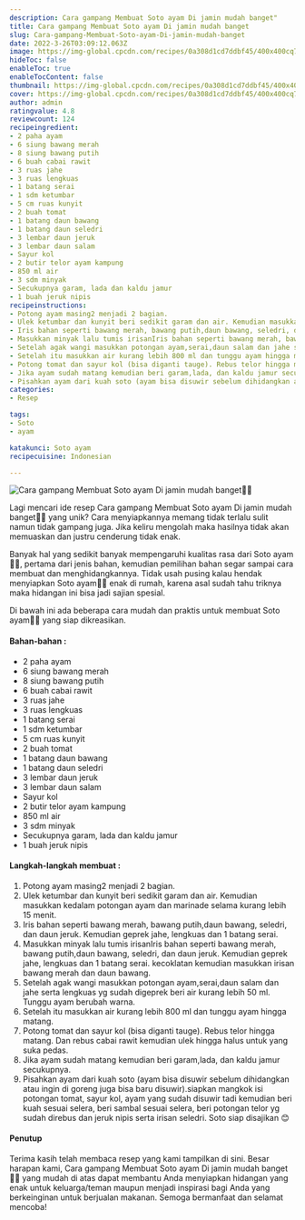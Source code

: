 ```yaml
---
description: Cara gampang Membuat Soto ayam Di jamin mudah banget"
title: Cara gampang Membuat Soto ayam Di jamin mudah banget
slug: Cara-gampang-Membuat-Soto-ayam-Di-jamin-mudah-banget
date: 2022-3-26T03:09:12.063Z
image: https://img-global.cpcdn.com/recipes/0a308d1cd7ddbf45/400x400cq70/photo.jpg
hideToc: false
enableToc: true
enableTocContent: false
thumbnail: https://img-global.cpcdn.com/recipes/0a308d1cd7ddbf45/400x400cq70/photo.jpg
cover: https://img-global.cpcdn.com/recipes/0a308d1cd7ddbf45/400x400cq70/photo.jpg
author: admin
ratingvalue: 4.8
reviewcount: 124
recipeingredient:
- 2 paha ayam
- 6 siung bawang merah
- 8 siung bawang putih
- 6 buah cabai rawit
- 3 ruas jahe
- 3 ruas lengkuas
- 1 batang serai
- 1 sdm ketumbar
- 5 cm ruas kunyit
- 2 buah tomat
- 1 batang daun bawang
- 1 batang daun seledri
- 3 lembar daun jeruk
- 3 lembar daun salam
- Sayur kol
- 2 butir telor ayam kampung
- 850 ml air
- 3 sdm minyak
- Secukupnya garam, lada dan kaldu jamur
- 1 buah jeruk nipis
recipeinstructions:
- Potong ayam masing2 menjadi 2 bagian.
- Ulek ketumbar dan kunyit beri sedikit garam dan air. Kemudian masukkan kedalam potongan ayam dan marinade selama kurang lebih 15 menit.
- Iris bahan seperti bawang merah, bawang putih,daun bawang, seledri, dan daun jeruk. Kemudian geprek jahe, lengkuas dan 1 batang serai.
- Masukkan minyak lalu tumis irisanIris bahan seperti bawang merah, bawang putih,daun bawang, seledri, dan daun jeruk. Kemudian geprek jahe, lengkuas dan 1 batang serai. kecoklatan kemudian masukkan irisan bawang merah dan daun bawang.
- Setelah agak wangi masukkan potongan ayam,serai,daun salam dan jahe serta lengkuas yg sudah digeprek beri air kurang lebih 50 ml. Tunggu ayam berubah warna.
- Setelah itu masukkan air kurang lebih 800 ml dan tunggu ayam hingga matang.
- Potong tomat dan sayur kol (bisa diganti tauge). Rebus telor hingga matang. Dan rebus cabai rawit kemudian ulek hingga halus untuk yang suka pedas.
- Jika ayam sudah matang kemudian beri garam,lada, dan kaldu jamur secukupnya.
- Pisahkan ayam dari kuah soto (ayam bisa disuwir sebelum dihidangkan atau ingin di goreng juga bisa baru disuwir).siapkan mangkok isi potongan tomat, sayur kol, ayam yang sudah disuwir tadi kemudian beri kuah sesuai selera, beri sambal sesuai selera, beri potongan telor yg sudah direbus dan jeruk nipis serta irisan seledri. Soto siap disajikan 😊
categories:
- Resep

tags:
- Soto
- ayam

katakunci: Soto ayam
recipecuisine: Indonesian

---
```


![Cara gampang Membuat Soto ayam Di jamin mudah banget👩‍🍳](https://img-global.cpcdn.com/recipes/0a308d1cd7ddbf45/400x400cq70/photo.jpg)

Lagi mencari ide resep Cara gampang Membuat Soto ayam Di jamin mudah banget👩‍🍳 yang unik? Cara menyiapkannya memang tidak terlalu sulit namun tidak gampang juga. Jika keliru mengolah maka hasilnya tidak akan memuaskan dan justru cenderung tidak enak.

Banyak hal yang sedikit banyak mempengaruhi kualitas rasa dari Soto ayam👩‍🍳, pertama dari jenis bahan, kemudian pemilihan bahan segar sampai cara membuat dan menghidangkannya. Tidak usah pusing kalau hendak menyiapkan Soto ayam👩‍🍳 enak di rumah, karena asal sudah tahu triknya maka hidangan ini bisa jadi sajian spesial.

Di bawah ini ada beberapa cara mudah dan praktis untuk membuat Soto ayam👩‍🍳 yang siap dikreasikan.

<!--inarticleads1-->

#### Bahan-bahan :

- 2 paha ayam
- 6 siung bawang merah
- 8 siung bawang putih
- 6 buah cabai rawit
- 3 ruas jahe
- 3 ruas lengkuas
- 1 batang serai
- 1 sdm ketumbar
- 5 cm ruas kunyit
- 2 buah tomat
- 1 batang daun bawang
- 1 batang daun seledri
- 3 lembar daun jeruk
- 3 lembar daun salam
- Sayur kol
- 2 butir telor ayam kampung
- 850 ml air
- 3 sdm minyak
- Secukupnya garam, lada dan kaldu jamur
- 1 buah jeruk nipis

<!--inarticleads2-->

#### Langkah-langkah membuat :

1. Potong ayam masing2 menjadi 2 bagian.
1. Ulek ketumbar dan kunyit beri sedikit garam dan air. Kemudian masukkan kedalam potongan ayam dan marinade selama kurang lebih 15 menit.
1. Iris bahan seperti bawang merah, bawang putih,daun bawang, seledri, dan daun jeruk. Kemudian geprek jahe, lengkuas dan 1 batang serai.
1. Masukkan minyak lalu tumis irisanIris bahan seperti bawang merah, bawang putih,daun bawang, seledri, dan daun jeruk. Kemudian geprek jahe, lengkuas dan 1 batang serai. kecoklatan kemudian masukkan irisan bawang merah dan daun bawang.
1. Setelah agak wangi masukkan potongan ayam,serai,daun salam dan jahe serta lengkuas yg sudah digeprek beri air kurang lebih 50 ml. Tunggu ayam berubah warna.
1. Setelah itu masukkan air kurang lebih 800 ml dan tunggu ayam hingga matang.
1. Potong tomat dan sayur kol (bisa diganti tauge). Rebus telor hingga matang. Dan rebus cabai rawit kemudian ulek hingga halus untuk yang suka pedas.
1. Jika ayam sudah matang kemudian beri garam,lada, dan kaldu jamur secukupnya.
1. Pisahkan ayam dari kuah soto (ayam bisa disuwir sebelum dihidangkan atau ingin di goreng juga bisa baru disuwir).siapkan mangkok isi potongan tomat, sayur kol, ayam yang sudah disuwir tadi kemudian beri kuah sesuai selera, beri sambal sesuai selera, beri potongan telor yg sudah direbus dan jeruk nipis serta irisan seledri. Soto siap disajikan 😊

#### Penutup

Terima kasih telah membaca resep yang kami tampilkan di sini. Besar harapan kami, Cara gampang Membuat Soto ayam Di jamin mudah banget👩‍🍳 yang mudah di atas dapat membantu Anda menyiapkan hidangan yang enak untuk keluarga/teman maupun menjadi inspirasi bagi Anda yang berkeinginan untuk berjualan makanan. Semoga bermanfaat dan selamat mencoba!